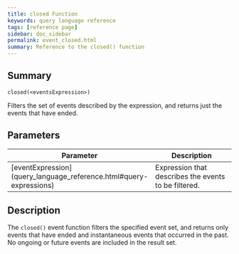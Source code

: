 ```yaml
---
title: closed Function
keywords: query language reference
tags: [reference page]
sidebar: doc_sidebar
permalink: event_closed.html
summary: Reference to the closed() function
---
```

## Summary
```
closed(<eventsExpression>)
```
Filters the set of events described by the expression, and returns just the events that have ended.

## Parameters
<table>
<tbody>
<thead>
<tr><th width="20%">Parameter</th><th width="80%">Description</th></tr>
</thead>
<tr>
<td markdown="span"> [eventExpression](query_language_reference.html#query-expressions)</td>
<td>Expression that describes the events to be filtered.</td>
</tr>
</tbody>
</table>

## Description

The `closed()` event function filters the specified event set, and returns only events that have ended and instantaneous events that occurred in the past. No ongoing or future events are included in the result set.
